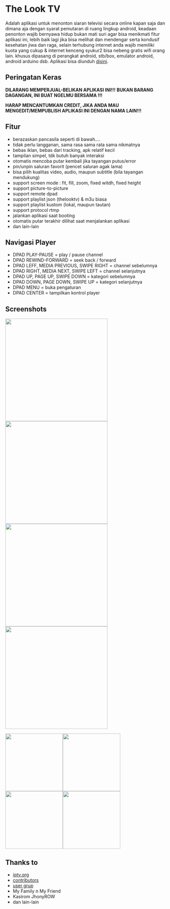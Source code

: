 # The Look TV

Adalah aplikasi untuk menonton siaran televisi secara online kapan saja dan dimana aja dengan syarat pemutaran di ruang lingkup android, keadaan penonton wajib bernyawa hidup bukan mati suri agar bisa menikmati fitur aplikasi ini, lebih baik lagi jika bisa melihat dan mendengar serta kondusif kesehatan jiwa dan raga, selain terhubung internet anda wajib memiliki kuota yang cukup & internet kenceng syukur2 bisa nebeng gratis wifi orang lain. khusus dipasang di perangkat android, stb/box, emulator android, android arduino dsb. Aplikasi bisa diunduh [disini](https://github.com/kasirom/the-look-tv/releases).


## Peringatan Keras
**DILARANG MEMPERJUAL-BELIKAN APLIKASI INI!!!**
**BUKAN BARANG DAGANGAN, INI BUAT NGELMU BERSAMA !!!**

**HARAP MENCANTUMKAN CREDIT, JIKA ANDA MAU MENGEDIT/MEMPUBLISH APLIKASI INI DENGAN NAMA LAIN!!!**


## Fitur
- berazaskan pancasila seperti di bawah....
- tidak perlu langganan, sama rasa sama rata sama nikmatnya
- bebas iklan, bebas dari tracking, apk relatif kecil
- tampilan simpel, tdk butuh banyak interaksi
- otomatis mencoba putar kembali jika tayangan putus/error
- pin/unpin saluran favorit (pencet saluran agak lama)
- bisa pilih kualitas video, audio, maupun subtitle (bila tayangan mendukung)
- support screen mode : fit, fill, zoom, fixed witdh, fixed height
- support picture-to-picture
- support remote dpad
- support playlist json (thelooktv) & m3u biasa
- support playlist kustom (lokal, maupun tautan)
- support protocol rtmp
- jalankan aplikasi saat booting
- otomatis putar terakhir dilihat saat menjalankan aplikasi
- dan lain-lain


## Navigasi Player
- DPAD PLAY-PAUSE = play / pause channel
- DPAD REWIND-FORWARD = seek back / forward
- DPAD LEFF, MEDIA PREVIOUS, SWIPE RIGHT = channel sebelumnya
- DPAD RIGHT, MEDIA NEXT, SWIPE LEFT = channel selanjutnya
- DPAD UP, PAGE UP, SWIPE DOWN = kategori sebelumnya
- DPAD DOWN, PAGE DOWN, SWIPE UP = kategori selanjutnya
- DPAD MENU = buka pengaturan
- DPAD CENTER = tampilkan kontrol player


## Screenshots
<img src="./screenshot/main_landscape.png" width=320><img src="./screenshot/player_live.jpg" width=320><img src="./screenshot/player_vod.jpg" width=320><img src="./screenshot/player_track.png" width=320>

<img src="./screenshot/main_portrait.jpg" height=180><img src="./screenshot/player_pip.jpg" height=180><img src="./screenshot/setting_source.jpg" height=180><img src="./screenshot/setting_app.jpg" height=180>


## Thanks to
- [iptv.org](https://github.com/iptv-org/iptv)
- [contributors](../../graphs/contributors)
- [user grup](https://t.me/paijemdev)
- My Family n My Friend
- Kasirom JhonyROW 
- dan lain-lain
